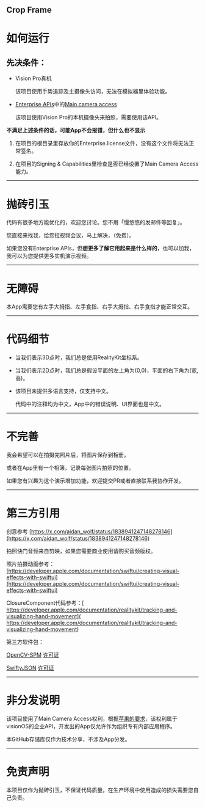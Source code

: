 Crop Frame
---

# 如何运行

## 先决条件：

- Vision Pro真机

    该项目使用手势追踪及主摄像头访问，无法在模拟器里体验功能。

- [Enterprise APIs](https://developer.apple.com/documentation/visionOS/building-spatial-experiences-for-business-apps-with-enterprise-apis#Request-the-entitlements)中的[Main camera access](https://developer.apple.com/documentation/BundleResources/Entitlements/com.apple.developer.arkit.main-camera-access.allow)

    该项目使用Vision Pro的本机摄像头来拍照，需要使用该API。

**不满足上述条件的话，可能App不会报错，但什么也不显示**

1. 在项目的根目录里存放你的Enterprise.license文件，没有这个文件将无法正常签名。

1. 在项目的Signing & Capabilities里检查是否已经设置了Main Camera Access能力。

---

# 抛砖引玉

代码有很多地方能优化的，欢迎您讨论。您不用「慢悠悠的发邮件等回复」。

您直接来找我，给您拉视频会议，马上解决，（免费）。

如果您没有Enterprise APIs，但**想更多了解它用起来是什么样的**，也可以加我，我可以为您提供更多实机演示视频。

---

# 无障碍

本App需要您有左手大拇指、左手食指、右手大拇指、右手食指才能正常交互。

---

# 代码细节

- 当我们表示3D点时，我们总是使用RealityKit坐标系。

- 当我们表示2D点时，我们总是假设平面的左上角为(0,0)，平面的右下角为(宽,高)。

- 该项目未提供多语言支持，仅支持中文。
    
    代码中的注释均为中文，App中的错误说明、UI界面也是中文。

---

# 不完善

我会希望可以在拍摄完照片后，将图片保存到相册。

或者在App里有一个相簿，记录每张图片拍照的位置。

如果您有兴趣为这个演示增加功能，欢迎提交PR或者直接联系我协作开发。

---

# 第三方引用

创意参考
[https://x.com/aidan_wolf/status/1838941247148278146](https://x.com/aidan_wolf/status/1838941247148278146)

拍照快门音频来自剪映，如果您需要商业使用请购买音频版权。

照片拍摄动画参考：[https://developer.apple.com/documentation/swiftui/creating-visual-effects-with-swiftui](https://developer.apple.com/documentation/swiftui/creating-visual-effects-with-swiftui)

ClosureComponent代码参考：[ https://developer.apple.com/documentation/realitykit/tracking-and-visualizing-hand-movement]( https://developer.apple.com/documentation/realitykit/tracking-and-visualizing-hand-movement)

第三方软件包：

[OpenCV-SPM](https://github.com/yeatse/opencv-spm.git) [许可证](https://github.com/yeatse/opencv-spm/blob/main/LICENSE)

[SwiftyJSON](https://github.com/SwiftyJSON/SwiftyJSON.git) [许可证](https://github.com/SwiftyJSON/SwiftyJSON/blob/master/LICENSE)

---

# 非分发说明

该项目使用了Main Camera Access权利，根据[苹果的要求](https://developer.apple.com/documentation/visionOS/building-spatial-experiences-for-business-apps-with-enterprise-apis#Request-the-entitlements)，该权利属于visionOS的企业API，开发出的App仅允许作为组织专有内部应用程序。

本GitHub存储库仅作为技术分享，不涉及App分发。

---

# 免责声明

本项目仅作为抛砖引玉，不保证代码质量，在生产环境中使用造成的损失需要您自己负责。
